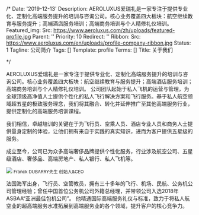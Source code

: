 /*
Date: '2019-12-13'
Description: AEROLUXUS爱瑞礼是一家专注于提供专业化、定制化高端服务提升的培训与咨询公司。核心业务覆盖四大板块：航空继续教育与服务提升；高端酒店服务培训；高端商务培训与个人精修礼仪培训。
Featured_img:
  Src: https://www.aeroluxus.com/zh/uploads/featured-profile.jpg
Parent: ''
Priority: 10
Redirect: ''
Ribbon:
  Src: https://www.aeroluxus.com/en/uploads/profile-company-ribbon.jpg
Status: 1
Tagline: 公司简介
Tags: []
Template: profile
Terms: []
Title: 关于我们

*/
<p>AEROLUXUS爱瑞礼是一家专注于提供专业化、定制化高端服务提升的培训与咨询公司。核心业务覆盖四大板块：航空继续教育与服务提升；高端酒店服务培训；高端商务培训与个人精修礼仪培训。
公司团队起始于私人飞机的运营与管理，为全球顶级高净值人士提供个性化的私人飞行解决方案和飞行服务。基于私人航空领域超五星的极致服务理念，我们将其融合、转化并延伸推广至其他高端服务行业，提供定制化的高端服务培训课程。</p>
<p>我们相信，卓越培训的关键在于为飞行员、空乘人员、酒店专业人员和商务人士提供量身定制的体验，让他们拥有来自于实践的真实知识，进而为客户提供五星级的服务。</p>
<p>成立至今，公司已为众多高端奢侈品牌提供个性化服务，行业涉及航空公司、五星级酒店、奢侈品、高端房地产、私人银行、私人飞机等。</p>
<p class="text-center m-4">
  <img src="[%uploads%]/team-franck.png" />
  <small class="d-block text-center m-3">Franck DUBARRY先生 创始人&CEO</small>
</p>
<p>法国海军出身，飞行员、空管教员，拥有三十多年的飞行、机场、民航、公务机公司管理经验；曾任中国首位公务机公司外籍总经理，并带领公司入选2018年ASBAA“亚洲最佳包机公司”。
他精通国际高端服务礼仪与标准，致力于将私人航空业的超高端服务水准拓展到高端服务业的各个领域，提升客户的核心竞争力。</p>
